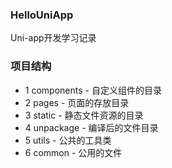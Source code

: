 ### HelloUniApp
Uni-app开发学习记录

### 项目结构
- 1 components - 自定义组件的目录
- 2 pages - 页面的存放目录
- 3 static - 静态文件资源的目录
- 4 unpackage - 编译后的文件目录
- 5 utils - 公共的工具类
- 6 common - 公用的文件
